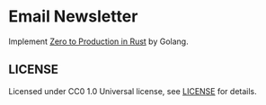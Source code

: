 # Email Newsletter
Implement [Zero to Production in Rust](https://zero2prod.com/) by Golang.

## LICENSE
Licensed under CC0 1.0 Universal license, see [LICENSE](LICENSE) for details. 